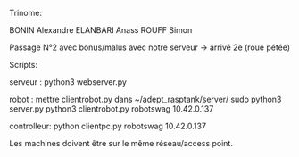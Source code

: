Trinome:

BONIN Alexandre
ELANBARI Anass
ROUFF Simon

Passage N°2 avec bonus/malus avec notre serveur
-> arrivé 2e (roue pétée)

Scripts:

serveur : 
    python3 webserver.py

robot : mettre clientrobot.py dans ~/adept_rasptank/server/
    sudo python3 server.py
    python3 clientrobot.py robotswag 10.42.0.137

controlleur:
    python clientpc.py robotswag 10.42.0.137


Les machines doivent être sur le même réseau/access point.
